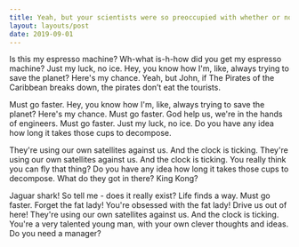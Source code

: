 ```yaml
---
title: Yeah, but your scientists were so preoccupied with whether or not they could, they didn't stop to think if they should
layout: layouts/post
date: 2019-09-01
---
```


Is this my espresso machine? Wh-what is-h-how did you get my espresso machine? Just my luck, no ice. Hey, you know how I'm, like, always trying to save the planet? Here's my chance. Yeah, but John, if The Pirates of the Caribbean breaks down, the pirates don’t eat the tourists.

Must go faster. Hey, you know how I'm, like, always trying to save the planet? Here's my chance. Must go faster. God help us, we're in the hands of engineers. Must go faster. Just my luck, no ice. Do you have any idea how long it takes those cups to decompose.

They're using our own satellites against us. And the clock is ticking. They're using our own satellites against us. And the clock is ticking. You really think you can fly that thing? Do you have any idea how long it takes those cups to decompose. What do they got in there? King Kong?

Jaguar shark! So tell me - does it really exist? Life finds a way. Must go faster. Forget the fat lady! You're obsessed with the fat lady! Drive us out of here! They're using our own satellites against us. And the clock is ticking. You're a very talented young man, with your own clever thoughts and ideas. Do you need a manager?